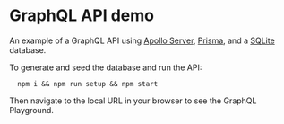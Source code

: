 # GraphQL API demo

An example of a GraphQL API using [Apollo Server](https://www.apollographql.com/docs/apollo-server), [Prisma](https://www.prisma.io/), and a [SQLite](https://www.sqlite.org/) database.

To generate and seed the database and run the API:

```
  npm i && npm run setup && npm start
```

Then navigate to the local URL in your browser to see the GraphQL Playground.

